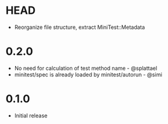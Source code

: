 # HEAD

* Reorganize file structure, extract MiniTest::Metadata

# 0.2.0

* No need for calculation of test method name - @splattael
* minitest/spec is already loaded by minitest/autorun - @simi

# 0.1.0

* Initial release
